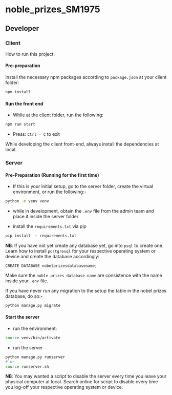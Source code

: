 # noble_prizes_SM1975

## Developer

### Client

How to run this project:

#### Pre-preparation

Install the necessary npm packages according to `package.json` at your client folder:

```js
npm install 
```

#### Run the front end

- While at the client folder, run the following:

```sh
npm run start
```

- Press: `Ctrl - C` to exit

While developing the client front-end, always install the dependencies at local.

### Server

#### Pre-Preparation (Running for the first time)

- If this is your initial setup, go to the server folder, create the virtual environment, or run the following:-

```sh
python -m venv venv
```

- while in development, obtain the `.env` file from the admin team and place it inside the server folder

- install the `requirements.txt` via pip

```sh
pip install -r requirements.txt
```

__NB__: If you have not yet create any database yet, go into `psql` to create one. Learn how to install `postgresql` for your respective operating system or device and create the database accordingly:

```psql
CREATE DATABASE nobelprizesdatabasename;
```

Make sure the `noble prizes database name` are consistence with the name inside your `.env` file.

If you have never run any migration to the setup the table in the nobel prizes database, do so:-

```sh
python manage.py migrate
```

#### Start the server

- run the environment:

```sh
source venv/bin/activate
```

- run the server

```sh
python manage.py runserver
# or 
source runserver.sh
```

__NB__: You may wanted a script to disable the server every time you leave your physical computer at local. Search online for script to disable every time you log-off your respective operating system or device.
